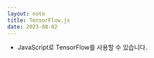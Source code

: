 ```yaml
---
layout: note
title: TensorFlow.js
date: 2023-08-02
---
```





- JavaScript로 TensorFlow를 사용할 수 있습니다.
